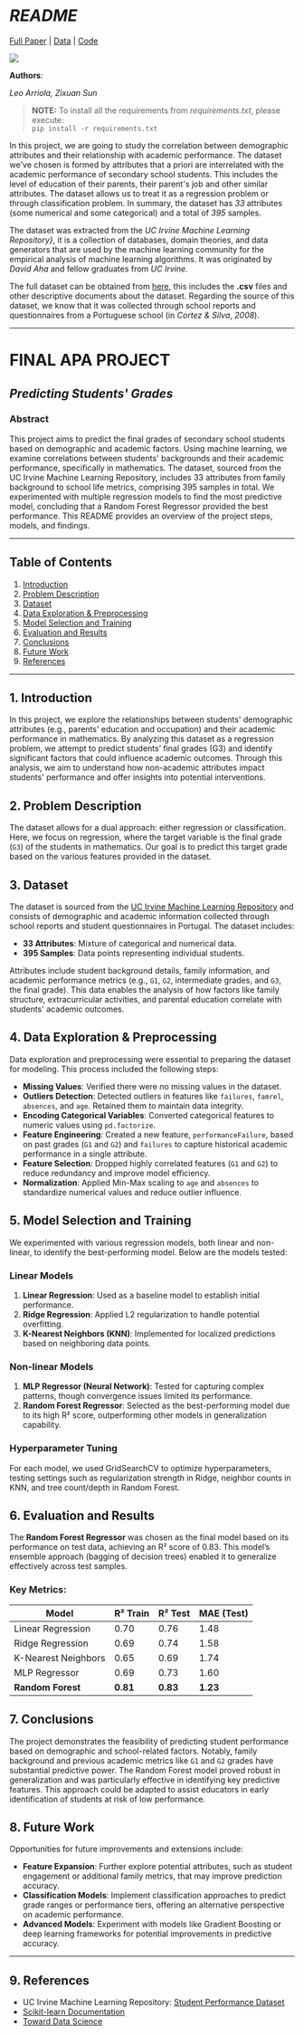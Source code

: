 # ***README***

[Full Paper](https://github.com/Zissue/APA_Predicting-students-grades/blob/main/docs/Report_project_Leo_Zixuan.pdf) | [Data](https://github.com/Zissue/APA_Predicting-students-grades/blob/main/data/student-mat.csv) | [Code](https://github.com/Zissue/APA_Predicting-students-grades/blob/main/code/Project.ipynb)


![](https://i.imgur.com/sZ8MvdO.png)

**Authors**: 

*Leo Arriola, Zixuan Sun*

> **NOTE:** To install all the requirements from *requirements.txt*, please execute:  
> ```pip install -r requirements.txt```


In this project, we are going to study the correlation between demographic attributes and their relationship with academic performance. The dataset we've chosen is formed by attributes that a priori are interrelated with the academic performance of secondary school students. This includes the level of education of their parents, their parent's job and other similar attributes. The dataset allows us to treat it as a regression problem or through classification problem. In summary, the dataset has *33* attributes (some numerical and some categorical) and a total of *395* samples.


The dataset was extracted from the *UC Irvine Machine Learning Repository}*, it is a collection of databases, domain theories, and data generators that are used by the machine learning community for the empirical analysis of machine learning algorithms. It was originated by *David Aha* and fellow graduates from *UC Irvine*.


The full dataset can be obtained from [here](https://archive.ics.uci.edu/ml/datasets/student+performance), this includes the **.csv** files and other descriptive documents about the dataset. Regarding the source of this dataset, we know that it was collected through school reports and questionnaires from a Portuguese school (in *Cortez \& Silva*, *2008*).

---

# **FINAL APA PROJECT**  

## *Predicting Students' Grades*

### Abstract

This project aims to predict the final grades of secondary school students based on demographic and academic factors. Using machine learning, we examine correlations between students' backgrounds and their academic performance, specifically in mathematics. The dataset, sourced from the UC Irvine Machine Learning Repository, includes 33 attributes from family background to school life metrics, comprising 395 samples in total. We experimented with multiple regression models to find the most predictive model, concluding that a Random Forest Regressor provided the best performance. This README provides an overview of the project steps, models, and findings.

---

## Table of Contents

1. [Introduction](#introduction)
2. [Problem Description](#problem-description)
3. [Dataset](#dataset)
4. [Data Exploration & Preprocessing](#data-exploration--preprocessing)
5. [Model Selection and Training](#model-selection-and-training)
6. [Evaluation and Results](#evaluation-and-results)
7. [Conclusions](#conclusions)
8. [Future Work](#future-work)
9. [References](#references)

---

## 1. Introduction

In this project, we explore the relationships between students' demographic attributes (e.g., parents' education and occupation) and their academic performance in mathematics. By analyzing this dataset as a regression problem, we attempt to predict students’ final grades (G3) and identify significant factors that could influence academic outcomes. Through this analysis, we aim to understand how non-academic attributes impact students' performance and offer insights into potential interventions.

## 2. Problem Description

The dataset allows for a dual approach: either regression or classification. Here, we focus on regression, where the target variable is the final grade (`G3`) of the students in mathematics. Our goal is to predict this target grade based on the various features provided in the dataset. 

## 3. Dataset

The dataset is sourced from the [UC Irvine Machine Learning Repository](https://archive.ics.uci.edu/ml/datasets/student+performance) and consists of demographic and academic information collected through school reports and student questionnaires in Portugal. The dataset includes:
- **33 Attributes**: Mixture of categorical and numerical data.
- **395 Samples**: Data points representing individual students.
  
Attributes include student background details, family information, and academic performance metrics (e.g., `G1`, `G2`, intermediate grades, and `G3`, the final grade). This data enables the analysis of how factors like family structure, extracurricular activities, and parental education correlate with students' academic outcomes.

## 4. Data Exploration & Preprocessing

Data exploration and preprocessing were essential to preparing the dataset for modeling. This process included the following steps:

- **Missing Values**: Verified there were no missing values in the dataset.
- **Outliers Detection**: Detected outliers in features like `failures`, `famrel`, `absences`, and `age`. Retained them to maintain data integrity.
- **Encoding Categorical Variables**: Converted categorical features to numeric values using `pd.factorize`.
- **Feature Engineering**: Created a new feature, `performanceFailure`, based on past grades (`G1` and `G2`) and `failures` to capture historical academic performance in a single attribute.
- **Feature Selection**: Dropped highly correlated features (`G1` and `G2`) to reduce redundancy and improve model efficiency.
- **Normalization**: Applied Min-Max scaling to `age` and `absences` to standardize numerical values and reduce outlier influence.

## 5. Model Selection and Training

We experimented with various regression models, both linear and non-linear, to identify the best-performing model. Below are the models tested:

### Linear Models

1. **Linear Regression**: Used as a baseline model to establish initial performance.
2. **Ridge Regression**: Applied L2 regularization to handle potential overfitting.
3. **K-Nearest Neighbors (KNN)**: Implemented for localized predictions based on neighboring data points.

### Non-linear Models

1. **MLP Regressor (Neural Network)**: Tested for capturing complex patterns, though convergence issues limited its performance.
2. **Random Forest Regressor**: Selected as the best-performing model due to its high R² score, outperforming other models in generalization capability.

### Hyperparameter Tuning

For each model, we used GridSearchCV to optimize hyperparameters, testing settings such as regularization strength in Ridge, neighbor counts in KNN, and tree count/depth in Random Forest.

## 6. Evaluation and Results

The **Random Forest Regressor** was chosen as the final model based on its performance on test data, achieving an R² score of 0.83. This model’s ensemble approach (bagging of decision trees) enabled it to generalize effectively across test samples. 

### Key Metrics:

| Model                 | R² Train | R² Test | MAE (Test) |
|-----------------------|----------|---------|------------|
| Linear Regression     | 0.70     | 0.76    | 1.48       |
| Ridge Regression      | 0.69     | 0.74    | 1.58       |
| K-Nearest Neighbors   | 0.65     | 0.69    | 1.74       |
| MLP Regressor         | 0.69     | 0.73    | 1.60       |
| **Random Forest**     | **0.81** | **0.83**| **1.23**   |

## 7. Conclusions

The project demonstrates the feasibility of predicting student performance based on demographic and school-related factors. Notably, family background and previous academic metrics like `G1` and `G2` grades have substantial predictive power. The Random Forest model proved robust in generalization and was particularly effective in identifying key predictive features. This approach could be adapted to assist educators in early identification of students at risk of low performance.

## 8. Future Work

Opportunities for future improvements and extensions include:

- **Feature Expansion**: Further explore potential attributes, such as student engagement or additional family metrics, that may improve prediction accuracy.
- **Classification Models**: Implement classification approaches to predict grade ranges or performance tiers, offering an alternative perspective on academic performance.
- **Advanced Models**: Experiment with models like Gradient Boosting or deep learning frameworks for potential improvements in predictive accuracy.
  
---

## 9. References

- UC Irvine Machine Learning Repository: [Student Performance Dataset](https://archive.ics.uci.edu/ml/datasets/student+performance)
- [Scikit-learn Documentation](https://scikit-learn.org/stable/)
- [Toward Data Science](https://towardsdatascience.com/)

